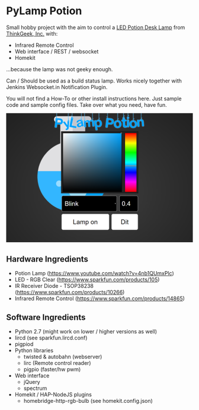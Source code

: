 # PyLamp Potion

Small hobby project with the aim to control a
 [LED Potion Desk Lamp](https://www.youtube.com/watch?v=4nb1QUmxPlc) 
 from [ThinkGeek, Inc.](https://www.thinkgeek.com)
 with:
 - Infrared Remote Control
 - Web interface / REST / websocket
 - Homekit
 
 ...because the lamp was not geeky enough.

 Can / Should be used as a build status lamp. Works nicely together with Jenkins Websocket.in Notification Plugin.
 
You will not find a How-To or other install instructions here. Just sample code and sample config files.
Take over what you need, have fun.

![Screenshot of web interface](screenshot.png)

## Hardware Ingredients

- Potion Lamp (https://www.youtube.com/watch?v=4nb1QUmxPlc)
- LED - RGB Clear (https://www.sparkfun.com/products/105)
- IR Receiver Diode - TSOP38238 (https://www.sparkfun.com/products/10266)
- Infrared Remote Control (https://www.sparkfun.com/products/14865)

## Software Ingredients
- Python 2.7 (might work on lower / higher versions as well)
- lircd (see sparkfun.lircd.conf)
- pigpiod
- Python libraries
  - twisted & autobahn (webserver)
  - lirc (Remote control reader)
  - pigpio (faster/hw pwm)
- Web interface
  - jQuery
  - spectrum
- Homekit / HAP-NodeJS plugins
  - homebridge-http-rgb-bulb (see homekit.config.json)